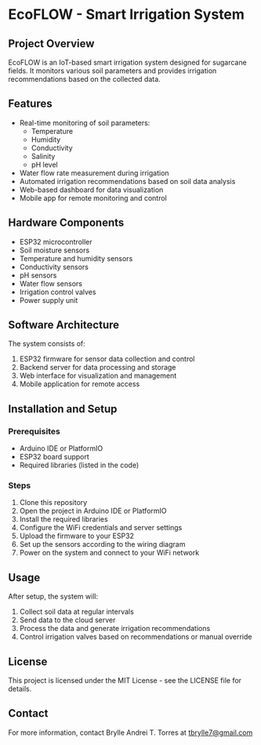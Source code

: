 # EcoFLOW - Smart Irrigation System

## Project Overview

EcoFLOW is an IoT-based smart irrigation system designed for sugarcane fields. It monitors various soil parameters and provides irrigation recommendations based on the collected data.

## Features

- Real-time monitoring of soil parameters:
  - Temperature
  - Humidity
  - Conductivity
  - Salinity
  - pH level
- Water flow rate measurement during irrigation
- Automated irrigation recommendations based on soil data analysis
- Web-based dashboard for data visualization
- Mobile app for remote monitoring and control

## Hardware Components

- ESP32 microcontroller
- Soil moisture sensors
- Temperature and humidity sensors
- Conductivity sensors
- pH sensors
- Water flow sensors
- Irrigation control valves
- Power supply unit

## Software Architecture

The system consists of:
1. ESP32 firmware for sensor data collection and control
2. Backend server for data processing and storage
3. Web interface for visualization and management
4. Mobile application for remote access

## Installation and Setup

### Prerequisites
- Arduino IDE or PlatformIO
- ESP32 board support
- Required libraries (listed in the code)

### Steps
1. Clone this repository
2. Open the project in Arduino IDE or PlatformIO
3. Install the required libraries
4. Configure the WiFi credentials and server settings
5. Upload the firmware to your ESP32
6. Set up the sensors according to the wiring diagram
7. Power on the system and connect to your WiFi network

## Usage

After setup, the system will:
1. Collect soil data at regular intervals
2. Send data to the cloud server
3. Process the data and generate irrigation recommendations
4. Control irrigation valves based on recommendations or manual override

## License

This project is licensed under the MIT License - see the LICENSE file for details.

## Contact

For more information, contact Brylle Andrei T. Torres at tbrylle7@gmail.com 